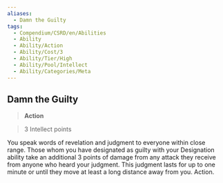 ```yaml
---
aliases:
  - Damn the Guilty
tags:
  - Compendium/CSRD/en/Abilities
  - Ability
  - Ability/Action
  - Ability/Cost/3
  - Ability/Tier/High
  - Ability/Pool/Intellect
  - Ability/Categories/Meta
---
```

    
      
## Damn the Guilty      
>**Action**      
>3 Intellect points    
      
You speak words of revelation and judgment to everyone within close range. Those whom you have designated as guilty with your Designation ability take an additional 3 points of damage from any attack they receive from anyone who heard your judgment. This judgment lasts for up to one minute or until they move at least a long distance away from you. Action.